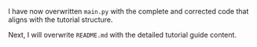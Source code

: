I have now overwritten `main.py` with the complete and corrected code that aligns with the tutorial structure.

Next, I will overwrite `README.md` with the detailed tutorial guide content.